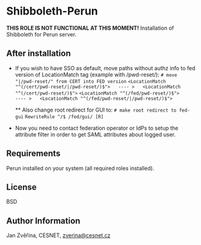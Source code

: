 Shibboleth-Perun
=========
**THIS ROLE IS NOT FUNCTIONAL AT THIS MOMENT!**
Installation of Shibboleth for Perun server.

After installation
------------------

 * If you wish to have SSO as default, move paths without authz info to fed version of LocationMatch tag (example with /pwd-reset/):
 	`# move "|/pwd-reset/" from CERT into FED version`
  	`<LocationMatch "^(/cert/pwd-reset/|/pwd-reset/)$">   ---- >   <LocationMatch "^(/cert/pwd-reset/)$">`
  	`<LocationMatch "^(/fed/pwd-reset/)$">                ---- >   <LocationMatch "^(/fed/pwd-reset/|/pwd-reset/)$">`
 
 	** Also change root redirect for GUI to:
 		`# make root redirect to fed-gui`
		`RewriteRule ^/$ /fed/gui/ [R]`

 * Now you need to contact federation operator or IdPs to setup the attribute filter in order to get SAML attributes about logged user.


Requirements
------------

Perun installed on your system (all required roles installed).

License
-------

BSD

Author Information
------------------

Jan Zvěřina, CESNET, zverina@cesnet.cz
